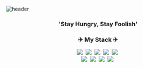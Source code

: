 ![header](https://capsule-render.vercel.app/api?type=soft&color=47C072&height=150&section=header&text=JiWonKim&fontSize=70&animation=twinkling)

<h3 align="center">'Stay Hungry, Stay Foolish'</h3>

<h3 align="center">✈ My Stack ✈</h3>

<p align="center">
  <a href="https://github.com/NaamuKim/Practicing-Grid"><img src="https://img.shields.io/badge/HTML-E34F26?style=flat-square&logo=HTML5&logoColor=white"/></a>&nbsp 
  <a href="https://github.com/NaamuKim/react-sns-app"><img src="https://img.shields.io/badge/javascript-ffb13b?style=flat-square&logo=javascript&logoColor=white"/></a>&nbsp 
  <a href="https://github.com/NaamuKim/algorithm/tree/main/%EA%B9%80%EC%A7%80%EC%9B%90/Stack"><img src="https://img.shields.io/badge/C-A8B9CC?style=flat-square&logo=C&logoColor=white"/></a>&nbsp 
  <a href="https://github.com/NaamuKim/Jeju_GamGyul"><img src="https://img.shields.io/badge/css-1572B6?style=flat-square&logo=css3&logoColor=white"/></a>&nbsp 
  <a href="https://github.com/NaamuKim/Jeju_GamGyul"><img src="https://img.shields.io/badge/Typescript-3178C6?style=flat-square&logo=typescript&logoColor=white"/></a>&nbsp 
  <br/>
  <a href="https://gracious-thompson-c28252.netlify.app/#/"><img src="https://img.shields.io/badge/React-61DAFB?style=flat-square&logo=React&logoColor=white"/></a>&nbsp 
  <a href="https://github.com/NaamuKim/react-sns-app"><img src="https://img.shields.io/badge/express-000000?style=flat-square&logo=Express&logoColor=white"/></a>&nbsp 
  <a href="https://github.com/NaamuKim/wonflix"><img src="https://img.shields.io/badge/styled-components-DB7093?style=flat-square&logo=styled-components&logoColor=white"/></a>&nbsp 
  <a href="https://github.com/NaamuKim/react-sns-app"><img src="https://img.shields.io/badge/Next.js-000000?style=flat-square&logo=Next.js&logoColor=white"/></a>&nbsp 
</p>
  
<br>
